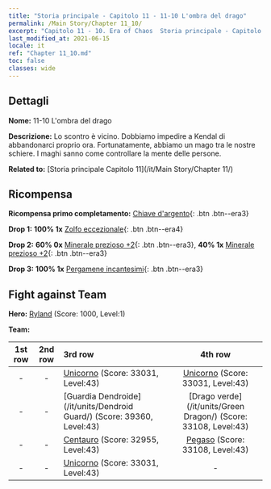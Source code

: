 ```yaml
---
title: "Storia principale - Capitolo 11 - 11-10 L'ombra del drago"
permalink: /Main Story/Chapter 11_10/
excerpt: "Capitolo 11 - 10. Era of Chaos  Storia principale - Capitolo 11_10. 11-10 L'ombra del drago"
last_modified_at: 2021-06-15
locale: it
ref: "Chapter 11_10.md"
toc: false
classes: wide
---
```


## Dettagli

 **Nome:** 11-10 L'ombra del drago

 **Descrizione:** Lo scontro è vicino. Dobbiamo impedire a Kendal di abbandonarci proprio ora. Fortunatamente, abbiamo un mago tra le nostre schiere. I maghi sanno come controllare la mente delle persone.

 **Related to:** [Storia principale Capitolo 11](/it/Main Story/Chapter 11/)

## Ricompensa

 **Ricompensa primo completamento:** [Chiave d'argento](/ItemsIT/con_693/){: .btn .btn--era3}

 **Drop 1:** **100% 1x** [Zolfo eccezionale](/ItemsIT/mat_36/){: .btn .btn--era4}

 **Drop 2:** **60% 0x** [Minerale prezioso +2](/ItemsIT/mat_26/){: .btn .btn--era3}, **40% 1x** [Minerale prezioso +2](/ItemsIT/mat_26/){: .btn .btn--era3}

 **Drop 3:** **100% 1x** [Pergamene incantesimi](/ItemsIT/con_694/){: .btn .btn--era3}


## Fight against Team
 **Hero:** [Ryland](/it/heroes/Ryland/) (Score: 1000, Level:1)

 **Team:**


  | 1st row | 2nd row | 3rd row | 4th row |
  |:----:|:----:|:----|:----:|
  | - | - | [Unicorno](/it/units/Unicorn/) (Score: 33031, Level:43)  | [Unicorno](/it/units/Unicorn/) (Score: 33031, Level:43)  |
  | - | - | [Guardia Dendroide](/it/units/Dendroid Guard/) (Score: 39360, Level:43)  | [Drago verde](/it/units/Green Dragon/) (Score: 33108, Level:43)  |
  | - | - | [Centauro](/it/units/Centaur/) (Score: 32955, Level:43)  | [Pegaso](/it/units/Pegasus/) (Score: 33108, Level:43)  |
  | - | - | [Unicorno](/it/units/Unicorn/) (Score: 33031, Level:43)  | - |


